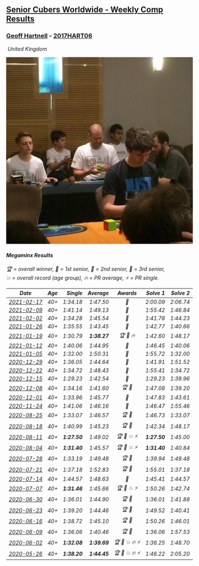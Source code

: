 <style>table {white-space: nowrap;}</style>
<link rel="stylesheet" type="text/css" href="/scw-comp/css/flags.css" />

## [Senior Cubers Worldwide - Weekly Comp Results](/scw-comp/results/)
### [Geoff Hartnell](README.md) - [2017HART06](https://www.worldcubeassociation.org/persons/2017HART06?event=minx)

<i class="flag flag-GB" />&nbsp;United Kingdom

![Geoff Hartnell](1614452896.jpg)

#### Megaminx Results

<span style="white-space: nowrap;">🏆 = overall winner</span>, <span style="white-space: nowrap;">🥇 = 1st senior</span>, <span style="white-space: nowrap;">🥈 = 2nd senior</span>, <span style="white-space: nowrap;">🥉 = 3rd senior</span>, <span style="white-space: nowrap;">💥 = overall record (age group)</span>, <span style="white-space: nowrap;">🔥 = PR average</span>, <span style="white-space: nowrap;">⚡ = PR single</span>.

| Date | Age | Single | Average | Awards | Solve 1 | Solve 2 | Solve 3 | Solve 4 | Solve 5 | Video |
| :--: | :--: | --: | --: | :--: | --: | --: | --: | --: | --: | :-- |
| [2021-02-17](../../results/2021-02-17/minx.md) | 40+ | 1:34.18 | 1:47.50 | 🥉 | 2:00.09 | 2:06.74 | 1:36.29 | 1:46.12 | 1:34.18 | [Desktop](https://www.facebook.com/events/2846210318979915/permalink/2848748302059450) / [Mobile](https://m.facebook.com/events/2846210318979915?view=permalink&id=2848748302059450) |
| [2021-02-09](../../results/2021-02-09/minx.md) | 40+ | 1:41.14 | 1:49.13 | 🥉 | 1:55.42 | 1:46.84 | 1:58.88 | 1:45.12 | 1:41.14 | [Desktop](https://www.facebook.com/events/749806039307047/permalink/753825825571735) / [Mobile](https://m.facebook.com/events/749806039307047?view=permalink&id=753825825571735) |
| [2021-02-02](../../results/2021-02-02/minx.md) | 40+ | 1:34.28 | 1:45.54 | 🥈 | 1:41.78 | 1:44.23 | 1:34.28 | 1:54.24 | 1:50.61 | [Desktop](https://www.facebook.com/events/176364004262939/permalink/180584600507546) / [Mobile](https://m.facebook.com/events/176364004262939?view=permalink&id=180584600507546) |
| [2021-01-26](../../results/2021-01-26/minx.md) | 40+ | 1:35.55 | 1:43.45 | 🥈 | 1:42.77 | 1:40.66 | 1:49.55 | 1:46.91 | 1:35.55 | [Desktop](https://www.facebook.com/events/415506712992555/permalink/419092272633999) / [Mobile](https://m.facebook.com/events/415506712992555?view=permalink&id=419092272633999) |
| [2021-01-19](../../results/2021-01-19/minx.md) | 40+ | 1:30.79 | **1:38.27** | 🏆 🥇 🔥 | 1:42.60 | 1:48.17 | 1:30.79 | 1:33.50 | 1:38.70 | [Desktop](https://www.facebook.com/events/259430338941057/permalink/262726048611486) / [Mobile](https://m.facebook.com/events/259430338941057?view=permalink&id=262726048611486) |
| [2021-01-12](../../results/2021-01-12/minx.md) | 40+ | 1:40.06 | 1:44.95 | 🥈 | 1:46.45 | 1:40.06 | 1:54.08 | 1:42.79 | 1:45.61 | [Desktop](https://www.facebook.com/events/154842819532367/permalink/157558442594138) / [Mobile](https://m.facebook.com/events/154842819532367?view=permalink&id=157558442594138) |
| [2021-01-05](../../results/2021-01-05/minx.md) | 40+ | 1:32.00 | 1:50.31 | 🥉 | 1:55.72 | 1:32.00 | 1:57.09 | 1:48.57 | 1:46.63 | [Desktop](https://www.facebook.com/events/237822631087555/permalink/242235343979617) / [Mobile](https://m.facebook.com/events/237822631087555?view=permalink&id=242235343979617) |
| [2020-12-29](../../results/2020-12-29/minx.md) | 40+ | 1:36.05 | 1:44.64 | 🥉 | 1:41.91 | 1:51.52 | 1:49.26 | 1:36.05 | 1:42.76 | [Desktop](https://www.facebook.com/events/807437066779451/permalink/811057296417428) / [Mobile](https://m.facebook.com/events/807437066779451?view=permalink&id=811057296417428) |
| [2020-12-22](../../results/2020-12-22/minx.md) | 40+ | 1:34.72 | 1:48.43 | 🥉 | 1:55.41 | 1:34.72 | 1:41.09 | 1:52.67 | 1:51.53 | [Desktop](https://www.facebook.com/events/758481858355136/permalink/762328771303778) / [Mobile](https://m.facebook.com/events/758481858355136?view=permalink&id=762328771303778) |
| [2020-12-15](../../results/2020-12-15/minx.md) | 40+ | 1:29.23 | 1:42.54 | 🥈 | 1:29.23 | 1:39.96 | 1:39.25 | 1:48.42 | 1:57.53 | [Desktop](https://www.facebook.com/events/804969103386330/permalink/808507073032533) / [Mobile](https://m.facebook.com/events/804969103386330?view=permalink&id=808507073032533) |
| [2020-12-08](../../results/2020-12-08/minx.md) | 40+ | 1:34.16 | 1:41.60 | 🏆 🥇 | 1:47.08 | 1:39.20 | 1:34.16 | 1:47.67 | 1:38.52 | [Desktop](https://www.facebook.com/events/1026387727837469/permalink/1030786114064297) / [Mobile](https://m.facebook.com/events/1026387727837469?view=permalink&id=1030786114064297) |
| [2020-12-01](../../results/2020-12-01/minx.md) | 40+ | 1:33.96 | 1:45.77 | 🥉 | 1:47.83 | 1:43.61 | 1:53.50 | 1:45.88 | 1:33.96 | [Desktop](https://www.facebook.com/events/456949201957439/permalink/461368938182132) / [Mobile](https://m.facebook.com/events/456949201957439?view=permalink&id=461368938182132) |
| [2020-11-24](../../results/2020-11-24/minx.md) | 40+ | 1:41.06 | 1:46.16 | 🥈 | 1:46.47 | 1:55.46 | 1:50.11 | 1:41.06 | 1:41.91 | [Desktop](https://www.facebook.com/events/418254925863499/permalink/422729065416085) / [Mobile](https://m.facebook.com/events/418254925863499?view=permalink&id=422729065416085) |
| [2020-08-25](../../results/2020-08-25/minx.md) | 40+ | 1:33.07 | 1:46.57 | 🏆 🥇 | 1:46.73 | 1:33.07 | 1:45.67 | 1:47.30 | 1:52.14 | [Desktop](https://www.facebook.com/events/2812216602434889/permalink/2812686935721189) / [Mobile](https://m.facebook.com/events/2812216602434889?view=permalink&id=2812686935721189) |
| [2020-08-18](../../results/2020-08-18/minx.md) | 40+ | 1:40.99 | 1:45.23 | 🏆 🥇 | 1:42.34 | 1:48.17 | 1:54.59 | 1:40.99 | 1:45.19 | [Desktop](https://www.facebook.com/events/357518755418063/permalink/358103538692918) / [Mobile](https://m.facebook.com/events/357518755418063?view=permalink&id=358103538692918) |
| [2020-08-11](../../results/2020-08-11/minx.md) | 40+ | **1:27.50** | 1:49.02 | 🏆 🥇 💥 ⚡ | **1:27.50** | 1:45.00 | 1:47.63 | 1:54.98 | 1:54.42 | [Desktop](https://www.facebook.com/events/338631130511019/permalink/339146337126165) / [Mobile](https://m.facebook.com/events/338631130511019?view=permalink&id=339146337126165) |
| [2020-08-04](../../results/2020-08-04/minx.md) | 40+ | **1:31.40** | 1:45.57 | 🏆 🥇 💥 ⚡ | **1:31.40** | 1:40.84 | 1:54.09 | 1:48.66 | 1:47.20 | [Desktop](https://www.facebook.com/events/748440219235440/permalink/748797962532999) / [Mobile](https://m.facebook.com/events/748440219235440?view=permalink&id=748797962532999) |
| [2020-07-28](../../results/2020-07-28/minx.md) | 40+ | 1:33.19 | 1:49.48 | 🏆 🥇 | 1:39.94 | 1:49.48 | 1:59.02 | 1:33.19 | 2:05.52 | [Desktop](https://www.facebook.com/events/708566320000803/permalink/709129616611140) / [Mobile](https://m.facebook.com/events/708566320000803?view=permalink&id=709129616611140) |
| [2020-07-21](../../results/2020-07-21/minx.md) | 40+ | 1:37.18 | 1:52.83 | 🏆 🥇 | 1:55.01 | 1:37.18 | 1:55.31 | 1:54.79 | 1:48.68 | [Desktop](https://www.facebook.com/events/1842039515939197/permalink/1842207662589049) / [Mobile](https://m.facebook.com/events/1842039515939197?view=permalink&id=1842207662589049) |
| [2020-07-14](../../results/2020-07-14/minx.md) | 40+ | 1:44.57 | 1:48.63 | 🥇 | 1:45.41 | 1:44.57 | 1:52.76 | 1:57.76 | 1:47.73 | [Desktop](https://www.facebook.com/events/1157754364595802/permalink/1158777761160129) / [Mobile](https://m.facebook.com/events/1157754364595802?view=permalink&id=1158777761160129) |
| [2020-07-07](../../results/2020-07-07/minx.md) | 40+ | **1:31.46** | 1:45.66 | 🏆 🥇 💥 ⚡ | 1:50.26 | 1:42.74 | 1:48.35 | 1:45.88 | **1:31.46** | [Desktop](https://www.facebook.com/events/271667090769235/permalink/272231690712775) / [Mobile](https://m.facebook.com/events/271667090769235?view=permalink&id=272231690712775) |
| [2020-06-30](../../results/2020-06-30/minx.md) | 40+ | 1:36.01 | 1:44.90 | 🏆 🥇 | 1:36.01 | 1:41.88 | 2:01.45 | 1:45.68 | 1:47.15 | [Desktop](https://www.facebook.com/events/679860472562391/permalink/680449319170173) / [Mobile](https://m.facebook.com/events/679860472562391?view=permalink&id=680449319170173) |
| [2020-06-23](../../results/2020-06-23/minx.md) | 40+ | 1:39.20 | 1:44.46 | 🏆 🥇 | 1:49.52 | 1:40.41 | 1:39.20 | 1:43.46 | 2:04.39 | [Desktop](https://www.facebook.com/events/722150235200875/permalink/722255608523671) / [Mobile](https://m.facebook.com/events/722150235200875?view=permalink&id=722255608523671) |
| [2020-06-16](../../results/2020-06-16/minx.md) | 40+ | 1:38.72 | 1:45.10 | 🏆 🥇 | 1:50.26 | 1:46.01 | 1:38.72 | 1:41.12 | 1:48.16 | [Desktop](https://www.facebook.com/events/604103587178706/permalink/604206750501723) / [Mobile](https://m.facebook.com/events/604103587178706?view=permalink&id=604206750501723) |
| [2020-06-09](../../results/2020-06-09/minx.md) | 40+ | 1:36.06 | 1:40.46 | 🏆 🥇 | 1:36.06 | 1:57.53 | 1:42.60 | 1:37.58 | 1:41.20 | [Desktop](https://www.facebook.com/events/903549840109576/permalink/903702163427677) / [Mobile](https://m.facebook.com/events/903549840109576?view=permalink&id=903702163427677) |
| [2020-06-02](../../results/2020-06-02/minx.md) | 40+ | **1:32.08** | **1:39.69** | 🏆 🥇 💥 🔥 ⚡ | 1:36.25 | 1:48.70 | **1:32.08** | DNF | 1:34.11 | [Desktop](https://www.facebook.com/events/3373950429496747/permalink/3374121619479628) / [Mobile](https://m.facebook.com/events/3373950429496747?view=permalink&id=3374121619479628) |
| [2020-05-26](../../results/2020-05-26/minx.md) | 40+ | **1:38.20** | **1:44.45** | 🏆 🥇 💥 🔥 ⚡ | 1:46.22 | 2:05.20 | 1:41.47 | 1:45.65 | **1:38.20** | [Desktop](https://www.facebook.com/events/688407551989463/permalink/688533835310168) / [Mobile](https://m.facebook.com/events/688407551989463?view=permalink&id=688533835310168) |


<!-- Global site tag (gtag.js) - Google Analytics -->
<script async src="https://www.googletagmanager.com/gtag/js?id=UA-86348435-3"></script>
<script>window.dataLayer = window.dataLayer || []; function gtag() {dataLayer.push(arguments);} gtag('js', new Date()); gtag('config', 'UA-86348435-3');</script>
